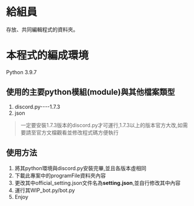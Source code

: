 # 給組員
存放、共同編輯程式的資料夾。

# 本程式的編成環境
Python 3.9.7

## 使用的主要python模組(module)與其他檔案類型
1. discord.py----1.7.3
2. json
> 一定要安裝1.7.3版本的discord.py才可運行,1.7.3以上的版本官方大改,如需要請至官方文檔觀看並修改程式碼方便執行

## 使用方法
1. 將其python環境與discord.py安裝完畢,並且各版本虛相同
2. 下載此專案中的programFile資料夾內容
3. 更改其中official_setting.json文件名為**setting.json**,並自行修改其中內容
4. 運行其WIP_bot.py/bot.py
5. Enjoy

